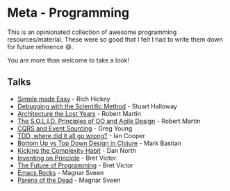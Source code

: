 # Meta - Programming

This is an opinionated collection of awesome programming resources/material.
These were so good that I felt I had to write them down for future reference :smile:.

You are more than welcome to take a look!

## Talks

- [Simple made Easy](https://github.com/matthiasn/talk-transcripts/blob/master/Hickey_Rich/SimpleMadeEasy.md) - Rich Hickey
- [Debugging with the Scientific Method](https://www.youtube.com/watch?v=FihU5JxmnBg) - Stuart Halloway
- [Architecture the Lost Years](https://www.youtube.com/watch?v=WpkDN78P884) - Robert Martin
- [The S.O.L.I.D. Principles of OO and Agile Design](https://www.youtube.com/watch?v=t86v3N4OshQ) - Robert Martin
- [CQRS and Event Sourcing](https://www.youtube.com/watch?v=JHGkaShoyNs) - Greg Young
- [TDD, where did it all go wrong?](https://vimeo.com/68375232) - Ian Cooper
- [Bottom Up vs Top Down Design in Clojure](https://www.youtube.com/watch?v=Tb823aqgX_0) - Mark Bastian
- [Kicking the Complexity Habit](https://www.youtube.com/watch?v=XqgwHXsQA1g) - Dan North
- [Inventing on Principle](https://www.youtube.com/watch?v=PUv66718DII) - Bret Victor
- [The Future of Programming](https://www.youtube.com/watch?v=8pTEmbeENF4) - Bret Victor
- [Emacs Rocks](http://emacsrocks.com/) - Magnar Sveen
- [Parens of the Dead](http://www.parens-of-the-dead.com/) - Magnar Sveen
